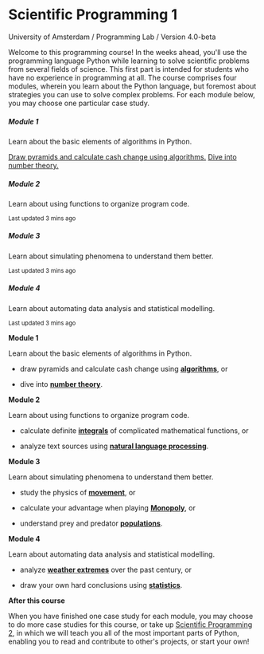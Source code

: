 # Scientific Programming 1

University of Amsterdam / Programming Lab / Version 4.0-beta

Welcome to this programming course! In the weeks ahead, you'll use the programming language Python while learning to solve scientific problems from several fields of science. This first part is intended for students who have no experience in programming at all. The course comprises four modules, wherein you learn about the Python language, but foremost about strategies you can use to solve complex problems. For each module below, you may choose one particular case study.

<div class="card-group">
<div class="card">
<div class="card-body">
<h5 class="card-title">Module 1</h5>
<p class="card-text">Learn about the basic elements of algorithms in Python.</p>
<div class="list-group list-group-flush">
<a href="/algorithms" class="list-group-item">Draw pyramids and calculate cash change using algorithms.</a>
<a href="/number theory" class="list-group-item">Dive into number theory.</a>
</ul>
</div>
</div>
<div class="card">
<div class="card-body">
<h5 class="card-title">Module 2</h5>
<p class="card-text">Learn about using functions to organize program code.</p>
<p class="card-text"><small class="text-muted">Last updated 3 mins ago</small></p>
</div>
</div>
<div class="card">
<div class="card-body">
<h5 class="card-title">Module 3</h5>
<p class="card-text">Learn about simulating phenomena to understand them better.</p>
<p class="card-text"><small class="text-muted">Last updated 3 mins ago</small></p>
</div>
</div>
<div class="card">
<div class="card-body">
<h5 class="card-title">Module 4</h5>
<p class="card-text">Learn about automating data analysis and statistical modelling.</p>
<p class="card-text"><small class="text-muted">Last updated 3 mins ago</small></p>
</div>
</div>
</div>

**Module 1**

Learn about the basic elements of algorithms in Python.

- draw pyramids and calculate cash change using [<strong>algorithms</strong>](/algorithms), or

- dive into [<strong>number theory</strong>](/numbers).

**Module 2**

Learn about using functions to organize program code.

- calculate definite [<strong>integrals</strong>](/integrals) of complicated mathematical functions, or

- analyze text sources using [<strong>natural language processing</strong>](/language).

**Module 3**

Learn about simulating phenomena to understand them better.

- study the physics of [<strong>movement</strong>](/movement), or

- calculate your advantage when playing [<strong>Monopoly</strong>](/monopoly), or

- understand prey and predator [<strong>populations</strong>](/population).

**Module 4**

Learn about automating data analysis and statistical modelling.

- analyze [<strong>weather extremes</strong>](/weather) over the past century, or

- draw your own hard conclusions using [<strong>statistics</strong>](/statistics).

**After this course**

When you have finished one case study for each module, you may choose to do more case studies for this course, or take up [Scientific Programming 2](2), in which we will teach you all of the most important parts of Python, enabling you to read and contribute to other's projects, or start your own!
